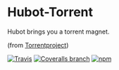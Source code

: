 # Hubot-Torrent

Hubot brings you a torrent magnet.

(from [Torrentproject](https://torrentproject.se))

[![Travis](https://img.shields.io/travis/mnpk/hubot-magnet.svg?style=flat-square)](https://travis-ci.org/mnpk/hubot-magnet)
[![Coveralls branch](https://img.shields.io/coveralls/mnpk/hubot-magnet/master.svg?style=flat-square)](https://coveralls.io/r/mnpk/hubot-magnet)
[![npm](https://img.shields.io/npm/v/hubot-magnet.svg?style=flat-square)](https://www.npmjs.com/package/hubot-magnet)
